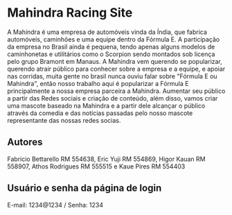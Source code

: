 # Mahindra Racing Site

A Mahindra é uma empresa de automóveis vinda da Índia, que fabrica automóveis, caminhões e uma equipe dentro da Fórmula E. A participação da empresa no Brasil ainda é pequena, tendo apenas alguns modelos de caminhonetas e utilitários como o Scorpion sendo montados sob licença pelo grupo Bramont em Manaus. A Mahindra vem querendo se popularizar, querendo atrair público para conhecer sobre a empresa e a equipe, e apoiar nas corridas, muita gente no brasil nunca ouviu falar sobre "Fórmula E ou Mahindra", então nosso trabalho aqui é popularizar a Fórmula E principalmente a nossa empresa parceira a Mahindra. Aumentar seu público a partir das Redes sociais e criação de conteúdo, além disso, vamos criar uma mascote baseado na Mahindra e a partir dele alcançar o público através da comedia e das notícias passadas pelo nosso mascote representante das nossas redes socias.

## Autores

Fabricio Bettarello RM 554638, Eric Yuji RM 554869, Higor Kauan RM 558907, Athos Rodrigues RM 555515 e Kaue Pires RM 554403

## Usuário e senha da página de login

E-mail: 1234@1234 / Senha: 1234
